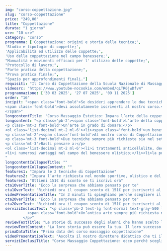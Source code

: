 ```yaml
---
img: "corso-coppettazione.jpg"
slug: "corso-coppettazione"
price: "249,00"
title: "Coppettazione"
durata: "1 giorno"
ore: "10 ore"
category: "corso"
programma: ['Coppettazione: origini e storia della tecnica;',
'Studio e tipologie di coppette;',
'Applicabilità ed utilizzo delle coppette;',
'Uso della coppettazione nel campo benessere;',
"Manualità e movimenti efficaci per l' utilizzo delle coppette;",
"Protocollo di lavoro;",
"Parte pratica della coppettazione;",
"Prova pratica finale;",
"Spazio per approfondimenti finali."]
requisiti: "Il Corso di Coppettazione della Scuola Nazionale di Massaggio Tao® è aperto a chi ha già un'esperienza di base precedente, e soprattutto una conoscenza delle tecniche occidentali del Massaggio Classico Svedese, quali sfioramenti, frizioni, impastamenti, vibrazioni e percussioni, in tutte le loro varianti."
videosrc: "https://www.youtube-nocookie.com/embed/qLTR0jwDfv4"
programmazione: ['30 03 2025', '27 07 2025', '09 11 2025']  
order: "16"
incipit: "<span class='font-bold'>Se desideri apprendere le due tecniche di coppettazione</span> più richieste nel mondo del massaggio
<span class='font-bold'>devi assolutamente iscriverti al nostro corso.</span><span class='block my-3'>Cosa aspetti?</span> <span class='font-bold'>Contattaci subito per avere tutte le info che desideri.
</span>"
longcontentTitle: "Corso Massaggio Estetico: Impara l’arte della coppettazione con le due tecniche più richieste"            
longcontent: "<p class='pb-2'><span class='font-bold'>L’arte della coppettazione deriva dall'antica medicina tradizionale cinese</span> poi diffusasi in Occidente <span class='font-bold'>e si basa sull’uso di piccole coppette</span> (di materiali e dimensioni variabili) <span class='font-bold'>che vengono applicate</span> con precisione e criterio <span class='font-bold'>su determinate zone del corpo</span>, creando un effetto ventosa.</p>
<p class='mt-3 font-bold'>Un’arte in grado di donare:</p>
<ol class='list-decimal mt-2 ml-6'><li><span class='font-bold'>un beneficio generale, migliorando la circolazione</span> e il sistema nervoso autonomo, <span class='font-bold'>depurando e disintossicando l’organismo</span>, rinforzando il sistema immunitario;</li><li><span class='font-bold'>un beneficio locale in quanto allevia il dolore</span>, scioglie le tensioni muscolari e tonifica la pelle e i muscoli.</li></ol>
<p class='mt-2'><span class='font-bold'>Al nostro corso di Coppettazione scoprirai come usare al meglio questo strumento, apprendendo sia la tecnica statica</span>, con le coppette fisse sulla pelle, <span class='font-bold'>sia la tecnica dinamica</span>, con le coppette che scivolano sulla pelle oliata.</p>
<p class='mt-3 font-bold'>Due tecniche sempre più richieste sia nel settore terapeutico che sportivo ed estetico. Per questo motivo la coppettazione è praticata anche all’interno di un corso massaggio estetico.</p>
<p class='mt-3'>Basti pensare a:</p>
<ol class='list-decimal mt-2 ml-6'><li>i trattamenti anticellulite, decontratturanti e del sistema linfatico o fasciale;</li>
<li>i numerosi vantaggi nel campo del benessere olistico;</li><li>la possibilità di trattare le sindromi dolorose e le sindromi depressive con forte ansia;</li><li>l’opportunità di mobilizzare i tessuti in caso di immobilizzazione prolungata;</li><li>il supporto agli atleti sciogliendo le tensioni muscolari dopo l’allenamento o la gara, ma anche per alleviare i dolori reumatici.</li></ol>
"
longcontentCollapseTitle: ""
longcontentCollapseContent: ""
features1: "Impara le 2 tecniche di Coppettazione"
features2: "Impara l’arte richiesta nel mondo sportivo, olistico e del benessere"
features3: "Ottieni 151€ di sconto se ti iscrivi ora"  
cta1OverTitle: "Ecco la sorpresa che abbiamo pensato per te"
cta1OverText: "Richiedi ora il coupon sconto di 151€ per iscriverti al corso massaggio coppettazione."
videoPresentationTitle: "In 3 minuti ti spieghiamo perché scegliere il corso di coppettazione"
cta2OverTitle: "Ecco la sorpresa che abbiamo pensato per te"
cta2OverText: "Richiedi ora il coupon sconto di 151€ per iscriverti al corso di coppettazione"
serviziInclusiText: "<p class='pb-2 text-lg font-normal text-gray-500 lg:text-xl sm:px-16 lg:px-48 text-justify'>
          <span class='font-bold'>Un’antica arte sempre più richiesta nel mondo del benessere, sportivo e olistico.</span> Un’arte che prevede due tecniche di coppettazione in grado di donare benefici immediati sia localizzati che generali sull’intero organismo. <span class='font-bold'>Un’arte che ti permetterà di ampliare le tue competenze</span>ed esercitare con professionalità le tecniche di coppettazione. Cosa aspetti? <span class='font-bold'>Iscriviti ora al nostro corso di coppettazione.</span>  
        </p>"
reviewTextTitle: "Le storie di successo degli alunni che hanno scelto la nostra scuola di massaggio"        
reviewTextContent: "La loro storia può essere la tua. Il loro successo puoi ottenerlo anche tu.<span class='block py-2'>Cosa aspetti? Scegli anche tu di essere finalmente felice del lavoro che scegli.</span>" 
primaDataTitle: "Prima data del corso massaggio coppettazione"
videoPresentationText: "Ascolta il nostro direttore didattico che ti illustra i vantaggi del corso massaggio estetico."
serviziInclusiTitle: "Corso Massaggio Coppettazione: ecco perché sceglierlo"
---
```

